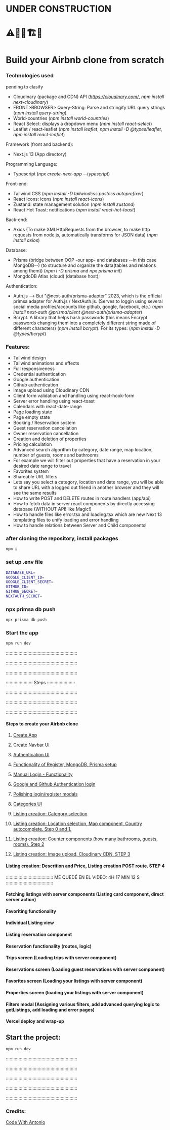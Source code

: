 # UNDER CONSTRUCTION

# ⚠️👷‍♂️🏗️🚧

# Build your Airbnb clone from scratch

### Technologies used

pending to clasify

-   Cloudinary (package and CDN) API (_https://cloudinary.com/_, _npm install next-cloudinary_)
-   FRONT>BROWSER> Query-String: Parse and stringify URL query strings (_npm install query-string_)
-   World-countries (_npm install world-countries_)
-   React Select: displays a dropdown menu (_npm install react-select_)
-   Leaflet / react-leaflet (_npm install leaflet_, _npm install -D @types/leaflet_, _npm install react-leaflet_)

Framework (front and backend):

-   Next.js 13 (App directory)

Programming Language:

-   Typescript (_npx create-next-app --typescript_)

Front-end:

-   Tailwind CSS (_npm install -D tailwindcss postcss autoprefixer_)
-   React icons: icons (_npm install react-icons_)
-   Zustand: state management solution (_npm install zustand_)
-   React Hot Toast: notifications (_npm install react-hot-toast_)

Back-end:

-   Axios (To make XMLHttpRequests from the browser, to make http requests from node.js, automatically transforms for JSON data) (_npm install axios_)

Database:

-   Prisma (bridge between OOP -our app- and databases --in this case MongoDB--) (to structure and organize the data(tables and relations among them)) (_npm i -D prisma_ and _npx prisma init_)
-   MongdoDB Atlas (cloud) (database host);

Authentication:

-   Auth.js --> But "@next-auth/prisma-adapter" 2023, which is the official primsa adapter for Auth.js / NextAuth.js. (Serves to loggin using several social media profiles/accounts like github, google, facebook, etc.) (_npm install next-auth @prisma/client @next-auth/prisma-adapter_)
-   Bcrypt. A library that helps hash passwords (this means Encrypt passwords changing them into a completely different string made of different characters) (_npm install bcrypt_). For its types: (_npm install -D @types/bcrypt_)

### Features:

-   Tailwind design
-   Tailwind animations and effects
-   Full responsiveness
-   Credential authentication
-   Google authentication
-   Github authentication
-   Image upload using Cloudinary CDN
-   Client form validation and handling using react-hook-form
-   Server error handling using react-toast
-   Calendars with react-date-range
-   Page loading state
-   Page empty state
-   Booking / Reservation system
-   Guest reservation cancellation
-   Owner reservation cancellation
-   Creation and deletion of properties
-   Pricing calculation
-   Advanced search algorithm by category, date range, map location, number of guests, rooms and bathrooms
-   For example we will filter out properties that have a reservation in your desired date range to travel
-   Favorites system
-   Shareable URL filters
-   Lets say you select a category, location and date range, you will be able to share URL with a logged out friend in another browser and they will see the same results
-   How to write POST and DELETE routes in route handlers (app/api)
-   How to fetch data in server react components by directly accessing database (WITHOUT API! like Magic!)
-   How to handle files like error.tsx and loading.tsx which are new Next 13 templating files to unify loading and error handling
-   How to handle relations between Server and Child components!

### after cloning the repository, install packages

```sh
npm i
```

### set up .env file

```sh
DATABASE_URL=
GOOGLE_CLIENT_ID=
GOOGLE_CLIENT_SECRET=
GITHUB_ID=
GITHUB_SECRET=
NEXTAUTH_SECRET=
```

### npx primsa db push

```sh
npx prisma db push
```

### Start the app

```sh
npm run dev
```

::::::::::::::::::::::::::::::::::::::::::::::::::::::::

::::::::::::::::::::::::::::::::::::::::::::::::::::::::

::::::::::::::::::::::::::::::::::::::::::::::::::::::::

::::::::::::::::::::: Steps ::::::::::::::::::::::

::::::::::::::::::::::::::::::::::::::::::::::::::::::::

::::::::::::::::::::::::::::::::::::::::::::::::::::::::

::::::::::::::::::::::::::::::::::::::::::::::::::::::::

#### Steps to create your Airbnb clone

1. [Create App](https://github.com/rubenarturopj/airbnb_clone_001/blob/main/Steps_INSTRUCCIONS_ReadMe_Files/Step01-CreateApp.md)

2. [Create Navbar UI](https://github.com/rubenarturopj/airbnb_clone_001/blob/main/Steps_INSTRUCCIONS_ReadMe_Files/Step02-Create-Navbar.md)

3. [Authentication UI](https://github.com/rubenarturopj/airbnb_clone_001/blob/main/Steps_INSTRUCCIONS_ReadMe_Files/Step03-Authentication-UI.md)

4. [Functionality of Register, MongoDB, Prisma setup](https://github.com/rubenarturopj/airbnb_clone_001/blob/main/Steps_INSTRUCCIONS_ReadMe_Files/Step04-Functionality-Register-MongoDB-Prisma.md)

5. [Manual Login - Functionality](https://github.com/rubenarturopj/airbnb_clone_001/blob/main/Steps_INSTRUCCIONS_ReadMe_Files/Step05-Manual-login-functionality.md)

6. [Google and Github Authentication login](https://github.com/rubenarturopj/airbnb_clone_001/blob/main/Steps_INSTRUCCIONS_ReadMe_Files/Step06-Google-Github-Authentication.md)

7. [Polishing login/register modals](https://github.com/rubenarturopj/airbnb_clone_001/blob/main/Steps_INSTRUCCIONS_ReadMe_Files/Step07-Polishing-login-register-modal.md)

8. [Categories UI](https://github.com/rubenarturopj/airbnb_clone_001/blob/main/Steps_INSTRUCCIONS_ReadMe_Files/Step08-Categories-UI.md)

9. [Listing creation: Category selection](https://github.com/rubenarturopj/airbnb_clone_001/blob/main/Steps_INSTRUCCIONS_ReadMe_Files/Step09-Listing-creation-category-selection.md)

10. [Listing creation: Location selection, Map component, Country autocomplete. Step 0 and 1.](https://github.com/rubenarturopj/airbnb_clone_001/blob/main/Steps_INSTRUCCIONS_ReadMe_Files/Step10-listing-creation-location-map-country.md)

11. [Listing creation: Counter components (how many bathrooms, guests, rooms). Step 2](https://github.com/rubenarturopj/airbnb_clone_001/blob/main/Steps_INSTRUCCIONS_ReadMe_Files/Step11-listing-creation-counter-components.md)

12. [Listing creation: Image upload, Cloudinary CDN. STEP 3](https://github.com/rubenarturopj/airbnb_clone_001/blob/main/Steps_INSTRUCCIONS_ReadMe_Files/Step12-listing-creation-image-upload-cloudinary.md)

#### Listing creation: Descrition and Price, Listing creation POST route. STEP 4

:::::::::::::::::::::::::::::::::::::
ME QUEDÉ EN EL VIDEO: 4H 17 MIN 12 S
:::::::::::::::::::::::::::::::::::::

#### Fetching listings with server components (Listing card component, direct server action)

#### Favoriting functionality

#### Individual Listing view

#### Listing reservation component

#### Reservation functionality (routes, logic)

#### Trips screen (Loading trips with server component)

#### Reservations screen (Loading guest reservations with server component)

#### Favorites screen (Loading your listings with server component)

#### Properties screen (loading your listings with server component)

#### Filters modal (Assigning various filters, add advanced querying logic to getListings, add loading and error pages)

#### Vercel deploy and wrap-up

## Start the project:

```sh
npm run dev
```

::::::::::::::::::::::::::::::::::::::::::::::::::::::::

::::::::::::::::::::::::::::::::::::::::::::::::::::::::

::::::::::::::::::::::::::::::::::::::::::::::::::::::::

::::::::::::::::::::::::::::::::::::::::::::::::::::::::

::::::::::::::::::::::::::::::::::::::::::::::::::::::::

### Credits:

[Code With Antonio](https://www.youtube.com/watch?v=c_-b_isI4vg)
